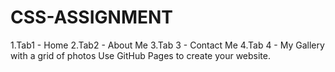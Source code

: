 # CSS-ASSIGNMENT
1.Tab1 - Home
2.Tab2 - About Me
3.Tab 3 - Contact Me
4.Tab 4 - My Gallery with a grid of photos
Use GitHub Pages to create your website.
